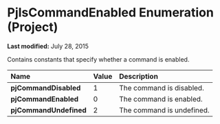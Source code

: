 
# PjIsCommandEnabled Enumeration (Project)

 **Last modified:** July 28, 2015

Contains constants that specify whether a command is enabled.


|**Name**|**Value**|**Description**|
|:-----|:-----|:-----|
| **pjCommandDisabled**|1|The command is disabled.|
| **pjCommandEnabled**|0|The command is enabled.|
| **pjCommandUndefined**|2|The command is undefined.|
